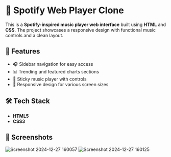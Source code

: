  # 🎵 Spotify Web Player Clone

This is a **Spotify-inspired music player web interface** built using **HTML** and **CSS**. The project showcases a responsive design with functional music controls and a clean layout.

## 📌 Features

- 🎧 Sidebar navigation for easy access  
- 📊 Trending and featured charts sections  
- 🎼 Sticky music player with controls  
- 🌟 Responsive design for various screen sizes  

## 🛠️ Tech Stack

- **HTML5**  
- **CSS3**  

## 📸 Screenshots
![Screenshot 2024-12-27 160057](https://github.com/user-attachments/assets/f55adc29-0543-423d-b5d9-f3738262bcc9)
![Screenshot 2024-12-27 160125](https://github.com/user-attachments/assets/4795461a-c3de-4e70-bab8-5d7ceeecbb80)

